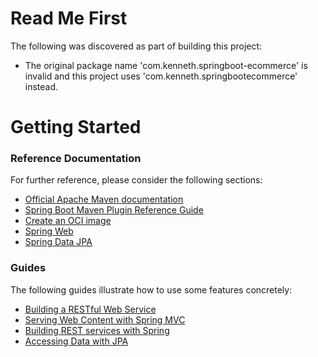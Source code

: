 # Read Me First
The following was discovered as part of building this project:

* The original package name 'com.kenneth.springboot-ecommerce' is invalid and this project uses 'com.kenneth.springbootecommerce' instead.

# Getting Started

### Reference Documentation
For further reference, please consider the following sections:

* [Official Apache Maven documentation](https://maven.apache.org/guides/index.html)
* [Spring Boot Maven Plugin Reference Guide](https://docs.spring.io/spring-boot/docs/2.6.1/maven-plugin/reference/html/)
* [Create an OCI image](https://docs.spring.io/spring-boot/docs/2.6.1/maven-plugin/reference/html/#build-image)
* [Spring Web](https://docs.spring.io/spring-boot/docs/2.6.1/reference/htmlsingle/#boot-features-developing-web-applications)
* [Spring Data JPA](https://docs.spring.io/spring-boot/docs/2.6.1/reference/htmlsingle/#boot-features-jpa-and-spring-data)

### Guides
The following guides illustrate how to use some features concretely:

* [Building a RESTful Web Service](https://spring.io/guides/gs/rest-service/)
* [Serving Web Content with Spring MVC](https://spring.io/guides/gs/serving-web-content/)
* [Building REST services with Spring](https://spring.io/guides/tutorials/bookmarks/)
* [Accessing Data with JPA](https://spring.io/guides/gs/accessing-data-jpa/)

